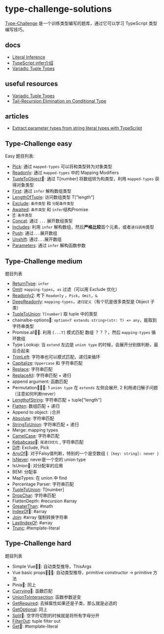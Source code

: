 # type-challenge-solutions
[Type-Challenge](https://github.com/type-challenges/type-challenges) 是一个训练类型编写的题库，通过它可以学习 TypeScript 类型编写技巧。

## docs

- [Literal Inference](./docs/literal-inference.md)
- [TypeScript infer介绍](./docs/infer.md)
- [Variadic Tuple Types](./docs/variadic-tuple-types.md)

## useful resources

- [Variadic Tuple Types](https://www.typescriptlang.org/docs/handbook/release-notes/typescript-4-0.html#variadic-tuple-types)
- [Tail-Recursion Elimination on Conditional Type](https://www.typescriptlang.org/docs/handbook/release-notes/typescript-4-5.html#tail-recursion-elimination-on-conditional-types)

## articles

- [Extract parameter types from string literal types with TypeScript](https://lihautan.com/extract-parameters-type-from-string-literal-types-with-typescript/)

## Type-Challenge easy

Easy 题目列表:
- [Pick](./src/4-easy-pick.ts): 通过 `mapped-types` 可以将和类型转为对象类型
- [Readonly](./src/7-easy-readonly.ts): 通过 `mapped-types` 中的 Mapping Modifiers 
- [TupleToObject](./src/11-easy-tuple-to-object.ts)🌟: 通过 T[number] 将数组转为和类型，利用 `mapped-types` 获得对象类型
- [First](./src/14-easy-first.ts): 通过 `infer` 解构数组类型
- [LengthOfTuple](./src/18-easy-tuple-length.ts): 访问数组类型 T["length"]
- [Exclude](./src/43-easy-exclude.ts): `条件类型` 和 `分配条件类型`
- [Awaited](./src/189-easy-awaited.ts): `条件类型` 和 `infer`结构Promise 
- [If](./src/268-easy-if.ts): `条件类型`
- [Concat](./src/533-easy-concat.ts): 通过 `...` 展开数组类型
- [Includes](./src/898-easy-includes.ts): 利用 `infer` 解构数组，然后**严格比较**首个元素，或者`递归调用`类型
- [Push](./src/3057-easy-push.ts): 通过`...`展开数组
- [Unshift](./src/3060-easy-unshift.ts): 通过`...`展开数组
- [Parameters](./src/3312-easy-parameters.ts): 通过 `infer` 解构函数参数

## Type-Challenge medium

题目列表
- [ReturnType](./src/2-medium-return-type.ts): `infer`
- [Omit](./src/3-medium-omit.ts): `mapping-types`，`as` 过滤（可以用 Exclude 优化）
- [Readonly2](./src/8-medium-readonly-2.ts): 考下 `Readonly` ，`Pick`，`Omit`，`&`
- [DeepReadonly](./src/9-medium-deep-readonly.ts): `mapping-types`，`递归定义`（有个坑是很多类型是 Object 子类）
- [TupleToUnion](./src/10-medium-tuple-to-union.ts):  `T[number]` 取 tuple 中的类型
- chainalbe-options🌟: `option<T extends string>(str: T) => any`，能取到字符串类型
- Promise.all🌟🌟: 利用 `[...T]` 模式匹配 数组 ？？？，然后 `mapping-types` 循环数组
- Type Lookup: 当 `extend` 左边是 `union type` 的时候，会展开分别做判断，最后合起来
- [TrimLeft](./src/106-medium-trimleft.ts):  字符串也可以模式匹配，递归来循环
- [Capitalize](./src/110-medium-capitalize.ts):  `Uppercase` 和 字符串匹配
- [Replace](./src/116-medium-replace.ts):  字符串匹配
- [ReplaceAll](./src/119-medium-replaceall.ts):  字符串匹配 + 递归
- append argument: 函数匹配 
- Permutation🌟🌟🌟:  1 `union type` 在 `extends` 左侧会展开, 2 利用递归解子问题 （注意如何判断never）
- [LengthofString](./src/298-medium-length-of-string.ts):  字符串匹配 + tuple["length"] 
- [Flatten](./src/459-medium-flatten.ts):  数组匹配 + 递归
- Append to object: `|`合并
- [Absolute](./src/529-medium-absolute.ts):  字符串匹配
- [StringToUnion](./src/531-medium-string-to-union.ts):  字符串匹配 + 递归
- Merge: mapping types
- [CamelCase](./src/610-medium-camelcase.ts):  字符串匹配
- [Kebabcase](./src/612-medium-kebabcase.ts)🌟: `尾递归优化` , 字符串匹配
- [Diff](./src/645-medium-diff.ts):  Exclude, Pick
- [AnyOf](./src/949-medium-anyof.ts)🌟: 对于Falsy值判断，特别的一个是空数组 `{ [key: string]: never }` 
- [IsNever](./src/1042-medium-isnever.ts):  never是一个空的 union type
- IsUnion🌟: 对分配率的应用
- BEM: 分配率
- MapTypes: 在 union 中 find
- Percentage Parser: 字符串匹配
- [TupleToUnion](./src/10-medium-tuple-to-union.ts):  T[number]
- [DropChar](./src/2070-medium-drop-char.ts):  字符串匹配
- FlattenDepth: #recursion #array
- [GreaterThan](./src/4425-medium-greater-than.ts): #math
- [IndexOf](./src/5153-medium-indexof.ts)🌟: #array
- [Join](./src/5310-medium-join.ts): #array 强制转换字符串
- [LastIndexOf](./src/5317-medium-lastindexof.ts): #array
- [Trunc](./src/5140-medium-trunc.ts): #template-literal 


## Type-Challenge hard

题目列表
- Simple Vue🌟🌟: 自动类型推导，ThisArgs
- Vue basic props🌟🌟🌟: 自动类型推导，primitive constructor -> primitive 方法
- Pinia🌟: 同上
- [Currying](./src/17-hard-currying.ts)🌟:  函数匹配
- [UnionToIntersection](./src/55-hard-union-to-intersection.ts):  函数参数逆变
- [GetRequired](./src/57-hard-get-required.ts):  去掉属性如果还是子类，那么就是必选的
- [GetOptional](./src/59-hard-get-optional.ts):  同上
- [Split](./src/2822-hard-split.ts)🌟:  空字符切割的时候就是将所有字母分开
- [FilterOut](./src/399-hard-tuple-filter.ts):  tuple filter out
- [Get](./src/270-hard-typed-get.ts)🌟: #template-literal
